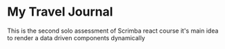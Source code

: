 # My Travel Journal

This is the second solo assessment of Scrimba react course it's main idea to render a data driven components dynamically